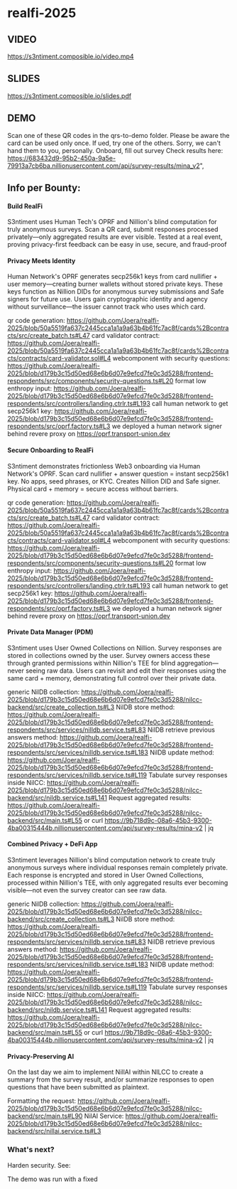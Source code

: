 # realfi-2025

## VIDEO

https://s3ntiment.composible.io/video.mp4

## SLIDES

https://s3ntiment.composible.io/slides.pdf

## DEMO

Scan one of these QR codes in the qrs-to-demo folder. Please be aware the card can be used only once. If ued, try one of the others. Sorry, we can't hand them to you, personally. 
Onboard, fill out survey
Check results here: https://683432d9-95b2-450a-9a5e-79913a7cb6ba.nillionusercontent.com/api/survey-results/mina_v2",

## Info per Bounty: 

#### Build RealFi
S3ntiment uses Human Tech's OPRF and Nillion's blind computation for truly anonymous surveys. Scan a QR card, submit responses processed privately—only aggregated results are ever visible. Tested at a real event, proving privacy-first feedback can be easy in use, secure, and fraud-proof

#### Privacy Meets Identity
Human Network's OPRF generates secp256k1 keys from card nullifier + user memory—creating burner wallets without stored private keys. These keys function as Nillion DIDs for anonymous survey submissions and Safe signers for future use. Users gain cryptographic identity and agency without surveillance—the issuer cannot track who uses which card. 

qr code generation: https://github.com/Joera/realfi-2025/blob/50a5519fa637c2445cca1a1a9a63b4b61fc7ac8f/cards%2Bcontracts/src/create_batch.ts#L47
card validator contract: https://github.com/Joera/realfi-2025/blob/50a5519fa637c2445cca1a1a9a63b4b61fc7ac8f/cards%2Bcontracts/contracts/card-validator.sol#L4
webcomponent with security questions: https://github.com/Joera/realfi-2025/blob/d179b3c15d50ed68e6b6d07e9efcd7fe0c3d5288/frontend-respondents/src/components/security-questions.ts#L20
format low enthropy input: https://github.com/Joera/realfi-2025/blob/d179b3c15d50ed68e6b6d07e9efcd7fe0c3d5288/frontend-respondents/src/controllers/landing.ctrlr.ts#L193
call human network to get secp256k1 key: https://github.com/Joera/realfi-2025/blob/d179b3c15d50ed68e6b6d07e9efcd7fe0c3d5288/frontend-respondents/src/oprf.factory.ts#L3
we deployed a human network signer behind revere proxy on https://oprf.transport-union.dev

#### Secure Onboarding to RealFi
S3ntiment demonstrates frictionless Web3 onboarding via Human Network's OPRF. Scan card nullifier + answer question = instant secp256k1 key. No apps, seed phrases, or KYC. Creates Nillion DID and Safe signer. Physical card + memory = secure access without barriers.

qr code generation: https://github.com/Joera/realfi-2025/blob/50a5519fa637c2445cca1a1a9a63b4b61fc7ac8f/cards%2Bcontracts/src/create_batch.ts#L47
card validator contract: https://github.com/Joera/realfi-2025/blob/50a5519fa637c2445cca1a1a9a63b4b61fc7ac8f/cards%2Bcontracts/contracts/card-validator.sol#L4
webcomponent with security questions: https://github.com/Joera/realfi-2025/blob/d179b3c15d50ed68e6b6d07e9efcd7fe0c3d5288/frontend-respondents/src/components/security-questions.ts#L20
format low enthropy input: https://github.com/Joera/realfi-2025/blob/d179b3c15d50ed68e6b6d07e9efcd7fe0c3d5288/frontend-respondents/src/controllers/landing.ctrlr.ts#L193
call human network to get secp256k1 key: https://github.com/Joera/realfi-2025/blob/d179b3c15d50ed68e6b6d07e9efcd7fe0c3d5288/frontend-respondents/src/oprf.factory.ts#L3
we deployed a human network signer behind revere proxy on https://oprf.transport-union.dev

#### Private Data Manager (PDM)
S3ntiment uses User Owned Collections on Nillion. Survey responses are stored in collections owned by the user. Survey owners access these through granted permissions within Nillion's TEE for blind aggregation—never seeing raw data. Users can revisit and edit their responses using the same card + memory, demonstrating full control over their private data.

generic NilDB collection: https://github.com/Joera/realfi-2025/blob/d179b3c15d50ed68e6b6d07e9efcd7fe0c3d5288/nilcc-backend/src/create_collection.ts#L3
NilDB store method: https://github.com/Joera/realfi-2025/blob/d179b3c15d50ed68e6b6d07e9efcd7fe0c3d5288/frontend-respondents/src/services/nilldb.service.ts#L83
NilDB retrieve previous answers method: https://github.com/Joera/realfi-2025/blob/d179b3c15d50ed68e6b6d07e9efcd7fe0c3d5288/frontend-respondents/src/services/nilldb.service.ts#L183
NilDB update method: https://github.com/Joera/realfi-2025/blob/d179b3c15d50ed68e6b6d07e9efcd7fe0c3d5288/frontend-respondents/src/services/nilldb.service.ts#L119
Tabulate survey responses inside NilCC: https://github.com/Joera/realfi-2025/blob/d179b3c15d50ed68e6b6d07e9efcd7fe0c3d5288/nilcc-backend/src/nildb.service.ts#L141
Request aggregated results: https://github.com/Joera/realfi-2025/blob/d179b3c15d50ed68e6b6d07e9efcd7fe0c3d5288/nilcc-backend/src/main.ts#L55
or curl https://9b718d9c-08a6-45b3-9300-4ba00315444b.nillionusercontent.com/api/survey-results/mina-v2 | jq


#### Combined Privacy + DeFi App
S3ntiment leverages Nillion's blind computation network to create truly anonymous surveys where individual responses remain completely private. Each response is encrypted and stored in User Owned Collections, processed within Nillion's TEE, with only aggregated results ever becoming visible—not even the survey creator can see raw data.

generic NilDB collection: https://github.com/Joera/realfi-2025/blob/d179b3c15d50ed68e6b6d07e9efcd7fe0c3d5288/nilcc-backend/src/create_collection.ts#L3
NilDB store method: https://github.com/Joera/realfi-2025/blob/d179b3c15d50ed68e6b6d07e9efcd7fe0c3d5288/frontend-respondents/src/services/nilldb.service.ts#L83
NilDB retrieve previous answers method: https://github.com/Joera/realfi-2025/blob/d179b3c15d50ed68e6b6d07e9efcd7fe0c3d5288/frontend-respondents/src/services/nilldb.service.ts#L183
NilDB update method: https://github.com/Joera/realfi-2025/blob/d179b3c15d50ed68e6b6d07e9efcd7fe0c3d5288/frontend-respondents/src/services/nilldb.service.ts#L119
Tabulate survey responses inside NilCC: https://github.com/Joera/realfi-2025/blob/d179b3c15d50ed68e6b6d07e9efcd7fe0c3d5288/nilcc-backend/src/nildb.service.ts#L141
Request aggregated results: https://github.com/Joera/realfi-2025/blob/d179b3c15d50ed68e6b6d07e9efcd7fe0c3d5288/nilcc-backend/src/main.ts#L55
or curl https://9b718d9c-08a6-45b3-9300-4ba00315444b.nillionusercontent.com/api/survey-results/mina-v2 | jq

#### Privacy-Preserving AI
On the last day we aim to implement NillAI within NILCC to create a summary from the survey result, and/or summarize responses to open questions that have been submitted as plaintext. 

Formatting the request: https://github.com/Joera/realfi-2025/blob/d179b3c15d50ed68e6b6d07e9efcd7fe0c3d5288/nilcc-backend/src/main.ts#L90
NilAI Service: https://github.com/Joera/realfi-2025/blob/d179b3c15d50ed68e6b6d07e9efcd7fe0c3d5288/nilcc-backend/src/nillai.service.ts#L3

### What's next?

Harden security. See: 




The demo was run with a fixed 
